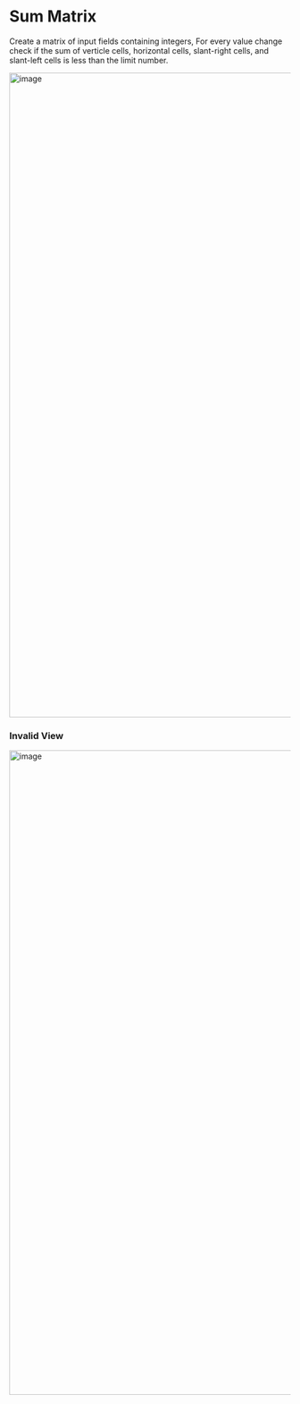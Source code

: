 # Sum Matrix 
Create a matrix of input fields containing integers, For every value change check if the sum of verticle cells, horizontal cells, slant-right cells, and slant-left cells is less than the limit number.

<img width="1154" alt="image" src="https://github.com/shlomielbaz/matrix-assignment/assets/426076/6e4fa3ff-2a3e-4da7-9567-ee3563c546dc">

### Invalid View
<img width="1154" alt="image" src="https://github.com/shlomielbaz/matrix-assignment/assets/426076/796ad178-9d61-410a-9156-cecb6b35d5d2">

